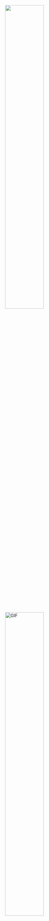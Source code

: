 <img src="https://github-readme-stats.vercel.app/api?username=bewhale&show_icons=true&theme=tokyonight&hide_border=true" width="50%" height="auto">
<img alt="GIF" src="https://media.giphy.com/media/836HiJc7pgzy8iNXCn/giphy.gif" width="50%" height="auto" />
